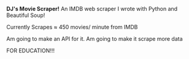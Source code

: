  **DJ's Movie Scraper!**
An IMDB web scraper I wrote with Python and Beautiful Soup!

Currently Scrapes ≈ 450 movies/ minute from IMDB

Am going to make an API for it.
Am going to make it scrape more data

FOR EDUCATION!!!
